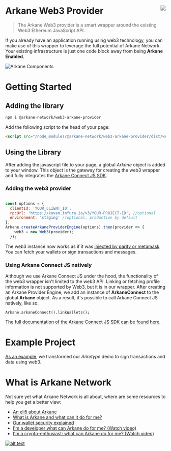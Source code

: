 Arkane Web3 Provider<img align="right" src="https://github.com/ArkaneNetwork.png?size=30" />
===

> The Arkane Web3 provider is a smart wrapper around the existing Web3 Ethereum JavaScript API.

If you already have an application running using web3 technology, you can make use of this wrapper to leverage the full potential of Arkane Network. 
Your existing infrastructure is just one code block away from being **Arkane Enabled**.

![Arkane Components](https://i.imgur.com/T5sWhZa.png)

# Getting Started

## Adding the library
```bash
npm i @arkane-network/web3-arkane-provider
```

Add the following script to the head of your page:

```html
<script src="/node_modules/@arkane-network/web3-arkane-provider/dist/web3-arkane-provider.js"></script>
```

## Using the Library

After adding the javascript file to your page, a global *Arkane* object is added to your window. This object is the gateway for creating the web3 wrapper and fully integrates the [Arkane Connect JS SDK](https://docs.arkane.network/pages/connect-js.html).

### Adding the web3 provider

```javascript

const options = {
  clientId: 'YOUR_CLIENT_ID',
  rpcUrl: 'https://kovan.infura.io/v3/YOUR-PROJECT-ID', //optional
  environment: 'staging' //optional, production by default  
};
Arkane.createArkaneProviderEngine(options).then(provider => {
    web3 = new Web3(provider);
  });
```

The web3 instance now works as if it was [injected by parity or metamask](https://github.com/ethereum/wiki/wiki/JavaScript-API). You can fetch your wallets or sign transactions and messages. 

### Using Arkane Connect JS natively

Although we use Arkane Connect JS under the hood, the functionality of the web3 wrapper isn't limited to the web3 API. Linking or fetching profile information is not supported by Web3, but it is in our wrapper.
After creating an Arkane Provider Engine, we add an instance of **ArkaneConnect** to the global **Arkane** object. As a result, it's possible to call Arkane Connect JS natively, like so.

```
Arkane.arkaneConnect().linkWallets();
```

[The full documentation of the Arkane Connect JS SDK can be found here.](https://docs.arkane.network/pages/connect-js.html)

# Example Project

[As an example](https://github.com/ArkaneNetwork/web3-arkane-provider-example), we transformed our *Arketype* demo to sign transactions and data using web3. 

# What is Arkane Network
Not sure yet what Arkane Network is all about, where are some resources to help you get a better view:
* [An eli5 about Arkane](https://medium.com/arkane-network/eli5-arkane-network-44bb10d0e68f)
* [What is Arkane and what can it do for me?](https://medium.com/arkane-network/what-is-arkane-network-ad536e9984a1)
* [Our wallet security explained](https://medium.com/arkane-network/wallet-security-explained-5b540d746583)
* [I'm a developer what can Arkane do for me? (Watch video)](https://www.youtube.com/watch?&v=fsBZg450drQ)
* [I'm a crypto-enthusiast: what can Arkane do for me? (Watch video)](https://www.youtube.com/watch?v=XIAi4lFcolo)

[![alt text](https://i.imgur.com/L1ZDzlH.png)](https://www.youtube.com/watch?&v=fsBZg450drQ " I’m a developer: what can Arkane do for me?")

